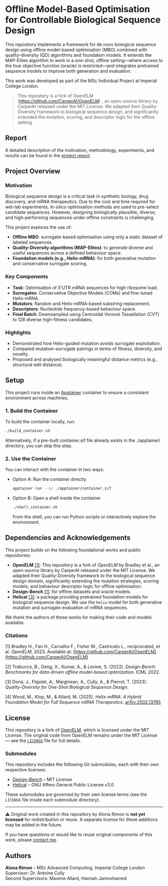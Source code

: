 # Offline Model-Based Optimisation for Controllable Biological Sequence Design

This repository implements a framework for de novo biological sequence design using offline model-based optimisation (MBO) combined with quality-diversity (QD) algorithms and foundation models. It extends the MAP-Elites algorithm to work in a one-shot, offline setting—where access to the true objective function (oracle) is restricted—and integrates pretrained sequence models to improve both generation and evaluation.

This work was developed as part of the MSc Individual Project at Imperial College London.

> This repository is a fork of OpenELM (https://github.com/CarperAI/OpenELM) , an open-source library by CarperAI released under the MIT License. We adapted their Quality-Diversity framework to biological sequence design, and significantly extended the mutation, scoring, and descriptor logic for the offline setting.


## Report

A detailed description of the motivation, methodology, experiments, and results can be found in the [project report](./Project_Report.pdf).

## Project Overview

### Motivation

Biological sequence design is a critical task in synthetic biology, drug discovery, and mRNA therapeutics. Due to the cost and time required for wet-lab experiments, in-silico optimisation methods are used to pre-select candidate sequences. However, designing biologically plausible, diverse, and high-performing sequences under offline constraints is challenging.

This project explores the use of:
- **Offline MBO**: surrogate-based optimisation using only a static dataset of labeled sequences.
- **Quality-Diversity algorithms (MAP-Elites)**: to generate diverse and useful sequences across a defined behaviour space.
- **Foundation models (e.g., Helix-mRNA)**: for both generative mutation and conservative surrogate scoring.

### Key Components
- **Task**: Optimisation of 5'UTR mRNA sequences for high ribosome load.
- **Surrogates**: Conservative Objective Models (COMs) and fine-tuned Helix-mRNA.
- **Mutators**: Random and Helix-mRNA-based substring replacement.
- **Descriptors**: Nucleotide frequency-based behaviour space.
- **Final Batch**: Downsampled using Centroidal Voronoi Tessellation (CVT) to 128 diverse high-fitness candidates.

### Highlights
- Demonstrated how Helix-guided mutation avoids surrogate exploitation.
- Compared mutation-surrogate pairings in terms of fitness, diversity, and novelty.
- Proposed and analysed biologically meaningful distance metrics (e.g., structural edit distance).

## Setup

This project runs inside an [Apptainer](https://apptainer.org/) container to ensure a consistent environment across machines.

### 1. Build the Container

To build the container locally, run:

```bash
./build_container.sh
```

Alternatively, if a pre-built container.sif file already exists in the ./apptainer/ directory, you can skip this step.

### 2. Use the Container
You can interact with the container in two ways:

* Option A: Run the container directly
    ```bash
    apptainer run --nv ./apptainer/container.sif
    ```
* Option B: Open a shell inside the container 
    ```bash
    ./shell_container.sh
    ```
    From the shell, you can run Python scripts or interactively explore the environment.

## Dependencies and Acknowledgements

This project builds on the following foundational works and public repositories:

- **OpenELM** [[1]](https://github.com/CarperAI/OpenELM): This repository is a fork of *OpenELM* by Bradley et al., an open-source library by CarperAI released under the MIT License. We adapted their Quality-Diversity framework to the biological sequence design domain, significantly extending the mutation strategies, scoring models, and behaviour descriptor logic for offline optimisation.
- **Design-Bench** [[1]](https://github.com/rail-berkeley/design-bench): for offline datasets and oracle models.
- **Helical** [[3]](https://github.com/helicalAI/helical): a package providing pretrained foundation models for biological sequence design. We use the `helix` model for both generative mutation and surrogate evaluation of mRNA sequences.

We thank the authors of these works for making their code and models available.

### Citations

[1] Bradley H., Fan H., Carvalho F., Fisher M., Castricato L., reciprocated, et al. *OpenELM*, 2023. Available at: [https://github.com/CarperAI/OpenELM](https://github.com/CarperAI/OpenELM)  

[2] Trabucco, B., Geng, X., Kumar, A., & Levine, S. (2022). *Design-Bench: Benchmarks for data-driven offline model-based optimization*. ICML 2022.

[3] Donà, J., Flajolet, A., Marginean, A., Cully, A., & Pierrot, T. (2023). *Quality-Diversity for One-Shot Biological Sequence Design*.

[4] Wood, M., Klop, M., & Allard, M. (2025). *Helix-mRNA: A Hybrid Foundation Model for Full Sequence mRNA Therapeutics*. [arXiv:2502.13785](https://arxiv.org/abs/2502.13785)

## License

This repository is a fork of [OpenELM](https://github.com/CarperAI/OpenELM), which is licensed under the MIT License. The original code from OpenELM remains under the MIT License — see the [`LICENSE`](./LICENSE) file for full details.

### Submodules

This repository includes the following Git submodules, each with their own respective licenses:

- [Design-Bench](https://github.com/rail-berkeley/design-bench) – MIT License
- [Helical](https://github.com/helicalAI/helical) – GNU Affero General Public License v3.0

These submodules are governed by their own license terms (see the `LICENSE` file inside each submodule directory).

---

⚠️ Original work created in this repository by Alona Rimon is **not yet licensed** for redistribution or reuse. A separate license for these additions may be added in the future.

If you have questions or would like to reuse original components of this work, please [contact me](mailto:rimonalona@gmail.com).



## Authors

**Alona Rimon** – MSc Advanced Computing, Imperial College London  
Supervisor: Dr. Antoine Cully  
Second Supervisors: Maxime Allard, Hannah Janmohamed



